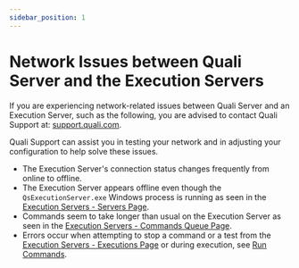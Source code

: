 ```yaml
---
sidebar_position: 1
---
```


# Network Issues between Quali Server and the Execution Servers

If you are experiencing network-related issues between Quali Server and an Execution Server, such as the following, you are advised to contact Quali Support at: [support.quali.com](https://support.quali.com/).

Quali Support can assist you in testing your network and in adjusting your configuration to help solve these issues.

- The Execution Server's connection status changes frequently from online to offline.
- The Execution Server appears offline even though the `QsExecutionServer.exe` Windows process is running as seen in the [Execution Servers - Servers Page](../../admin/cloudshell-manage-dashboard/managing-execution-servers/execution-servers-servers-page.md).
- Commands seem to take longer than usual on the Execution Server as seen in the [Execution Servers - Commands Queue Page](../../admin/cloudshell-manage-dashboard/managing-execution-servers/execution-servers-commands-queue-page.md).
- Errors occur when attempting to stop a command or a test from the [Execution Servers - Executions Page](../../admin/cloudshell-manage-dashboard/managing-execution-servers/execution-servers-executions-page.md) or during execution, see [Run Commands](../../portal/sandboxes/sandbox-workspace/run-commands.md).
